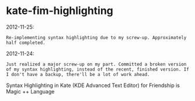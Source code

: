 kate-fim-highlighting
=====================

2012-11-25:

    Re-implementing syntax highlighting due to my screw-up. Approximately half completed.

2012-11-24:

    Just realized a major screw-up on my part. Committed a broken version of my syntax highlighting, instead of the recent, finished version. If I don't have a backup, there'll be a lot of work ahead.

Syntax Highlighting in Kate (KDE Advanced Text Editor) for Friendship is Magic ++ Language
